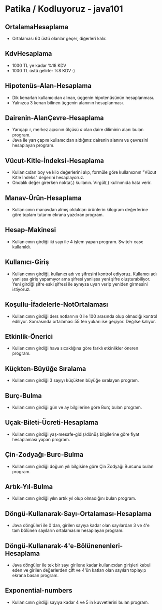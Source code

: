 # Patika / Kodluyoruz - java101

## OrtalamaHesaplama
- Ortalaması 60 üstü olanlar geçer, diğerleri kalır.
  
## KdvHesaplama
- 1000 TL ye kadar %18 KDV
- 1000 TL üstü gelirler %8 KDV :)

## Hipotenüs-Alan-Hesaplama
- Dik kenarları kullanıcıdan alınan, üçgenin hipotenüsünün hesaplanması.
- Yalnızca 3 kenarı bilinen üçgenin alanının hesaplanması.

## Dairenin-AlanÇevre-Hesaplama
- Yarıçapı r, merkez açısının ölçüsü 𝛼 olan daire diliminin alanı bulan program.
- Java ile yarı çapını kullanıcıdan aldığınız dairenin alanını ve çevresini hesaplayan program.

## Vücut-Kitle-İndeksi-Hesaplama
- Kullanıcıdan boy ve kilo değerlerini alıp, formüle göre kullanıcının "Vücut Kitle İndeks" değerini hesaplayoruz.
- Ondalık değer girerken nokta(.) kullanın. Virgül(,) kullnımıda hata verir.

## Manav-Ürün-Hesaplama
- Kullanıcının manavdan almış oldukları ürünlerin kilogram değerlerine göre toplam tutarını ekrana yazdıran program.

## Hesap-Makinesi
- Kullanıcının girdiği iki sayı ile 4 işlem yapan program. Switch-case kullanıldı.

## Kullanıcı-Giriş
- Kullanıcının girdiği, kullanıcı adı ve şifresini kontrol ediyoruz. Kullanıcı adı yanlışsa giriş yapamıyor ama şifresi yanlışsa yeni şifre oluşturabiliyor. Yeni girdiği şifre eski şifresi ile aynıysa uyarı verip yeniden girmesini istiyoruz.

## Koşullu-İfadelerle-NotOrtalaması
- Kullanıcının girdiği ders notlarının 0 ile 100 arasında olup olmadığı kontrol ediliyor. Sonrasında ortalaması 55 ten yukarı ise geçiyor. Değilse kalıyor.

## Etkinlik-Önerici
- Kullanıcının girdiği hava sıcaklığına göre farklı etkinlikler öneren program.

## Küçkten-Büyüğe Sıralama
- Kullanıcının girdiği 3 sayıyı küçükten büyüğe sıralayan program.

## Burç-Bulma
- Kullanıcının girdiği gün ve ay bilgilerine göre Burç bulan program.


## Uçak-Bileti-Ücreti-Hesaplama
- Kullanıcının girdiği yaş-mesafe-gidiş/dönüş bilgilerine göre fiyat hesaplaması yapan program.

## Çin-Zodyağı-Burc-Bulma
- Kullanıcının girdiği doğum yılı bilgisine göre Çin Zodyağı Burcunu bulan program.


## Artık-Yıl-Bulma
- Kullanıcının girdiği yılın artık yıl olup olmadığını bulan program.

## Döngü-Kullanarak-Sayı-Ortalaması-Hesaplama 
- Java döngüleri ile 0'dan, girilen sayıya kadar olan sayılardan 3 ve 4'e tam bölünen sayıların ortalamasını hesaplayan program.

## Döngü-Kullanarak-4'e-Bölünenenleri-Hesaplama 
- Java döngüler ile tek bir sayı girilene kadar kullanıcıdan girişleri kabul eden ve girilen değerlerden çift ve 4'ün katları olan sayıları toplayıp ekrana basan program.

## Exponential-numbers
- Kullanıcının girdiği sayıya kadar 4 ve 5 in kuvvetlerini bulan program.